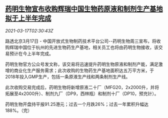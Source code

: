 <!--1615949699000-->
[药明生物宣布收购辉瑞中国生物药原液和制剂生产基地 拟于上半年完成](https://cn.reuters.com/article/wuxi-bio-pfizer-0317-wedn-idCNKBS2B909F)
------

<div><i>2021-03-17T02:30:43Z</i></div><p>路透北京3月17日 - 中国开放式生物制药技术平台公司--药明生物周三宣布，将收购辉瑞中国位于杭州的先进生物药生产基地，相关员工也将由药明生物接收，该交易预计在今上半年完成。</p><p>药明生物官方公众号发文称，该交易将迅速提升药明生物原液和制剂产能，满足激增的商业化生产服务需求；此次收购的生物药生产基地面积达五万平方米，于2018年投入GMP生产，包括一条原液生产线和两条制剂生产线。</p><p>此次收购交易完成后，药明生物将新增原液二十厂（MFG20，2x2000升，并将拓展至4x2000升）、制剂九厂（DP9，西林瓶）和制剂十厂（DP10，预充针）。</p><p>药明生物开盘持平报91.25港元；过去一个月跌26%；过去一年累积升幅达188%。（完）</p>
